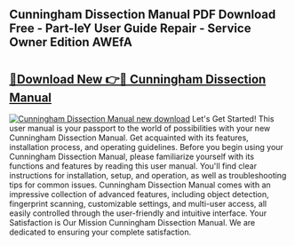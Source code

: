 ## Cunningham Dissection Manual PDF Download Free - Part-IeY User Guide Repair - Service Owner Edition AWEfA

# <h2><a href="http://cf10092.oget.top/?id=Cunningham+Dissection+Manual">🔗Download New 👉🔴 Cunningham Dissection Manual</a></h2>

[![Cunningham Dissection Manual new download](https://i.imgur.com/5g1atiW.png)](http://cf10092.oget.top/?id=Cunningham+Dissection+Manual)
Let's Get Started! This user manual is your passport to the world of possibilities with your new Cunningham Dissection Manual. Get acquainted with its features, installation process, and operating guidelines. Before you begin using your Cunningham Dissection Manual, please familiarize yourself with its functions and features by reading this user manual. You'll find clear instructions for installation, setup, and operation, as well as troubleshooting tips for common issues. Cunningham Dissection Manual comes with an impressive collection of advanced features, including object detection, fingerprint scanning, customizable settings, and multi-user access, all easily controlled through the user-friendly and intuitive interface. Your Satisfaction is Our Mission Cunningham Dissection Manual. We are dedicated to ensuring your complete satisfaction.
